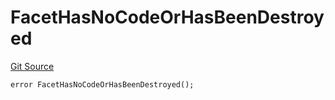 # FacetHasNoCodeOrHasBeenDestroyed
[Git Source](https://github.com/thrackle-io/tron/blob/f7f6e3590faaa9c8f0fe0115492201b8f8dd1711/src/protocol/economic/ruleProcessor/RuleProcessorDiamond.sol)


```solidity
error FacetHasNoCodeOrHasBeenDestroyed();
```

